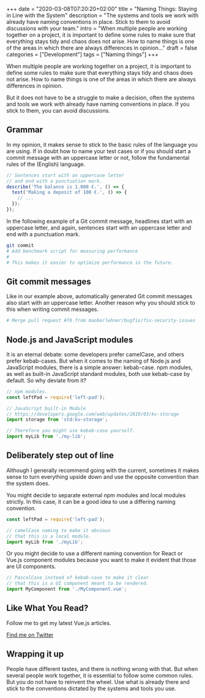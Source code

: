+++
date = "2020-03-08T07:20:20+02:00"
title = "Naming Things: Staying in Line with the System"
description = "The systems and tools we work with already have naming conventions in place. Stick to them to avoid discussions with your team."
intro = "When multiple people are working together on a project, it is important to define some rules to make sure that everything stays tidy and chaos does not arise. How to name things is one of the areas in which there are always differences in opinion..."
draft = false
categories = ["Development"]
tags = ["Naming things"]
+++

When multiple people are working together on a project, it is important to define some rules to make sure that everything stays tidy and chaos does not arise. How to name things is one of the areas in which there are always differences in opinion.

But it does not have to be a struggle to make a decision, often the systems and tools we work with already have naming conventions in place. If you stick to them, you can avoid discussions.

## Grammar

In my opinion, it makes sense to stick to the basic rules of the language you are using. If in doubt how to name your test cases or if you should start a commit message with an uppercase letter or not, follow the fundamental rules of the (English) language.

```js
// Sentences start with an uppercase letter
// and end with a punctuation mark.
describe('The balance is 1.000 €.', () => {
  test('Making a deposit of 100 €.', () => {
    // ...
  });
});
```

In the following example of a Git commit message, headlines start with an uppercase letter, and again, sentences start with an uppercase letter and end with a punctuation mark.

```bash
git commit
# Add benchmark script for measuring performance
# 
# This makes it easier to optimize performance in the future.
```

## Git commit messages

Like in our example above, automatically generated Git commit messages also start with an uppercase letter. Another reason why you should stick to this when writing commit messages.

```bash
# Merge pull request #76 from maoberlehner/bugfix/fix-security-issues
```

## Node.js and JavaScript modules

It is an eternal debate: some developers prefer camelCase, and others prefer kebab-cases. But when it comes to the naming of Node.js and JavaScript modules, there is a simple answer: kebab-case. npm modules, as well as built-in JavaScript standard modules, both use kebab-case by default. So why deviate from it?

```js
// npm modules.
const leftPad = require('left-pad');

// JavaScript built-in Module
// https://developers.google.com/web/updates/2019/03/kv-storage
import storage from 'std:kv-storage';

// Therefore you might use kebab-case yourself.
import myLib from './my-lib';
```

## Deliberately step out of line

Although I generally recommend going with the current, sometimes it makes sense to turn everything upside down and use the opposite convention than the system does.

You might decide to separate external npm modules and local modules strictly. In this case, it can be a good idea to use a differing naming convention.

```js
const leftPad = require('left-pad');

// camelCase naming to make it obvious
// that this is a local module.
import myLib from './myLib';
```

Or you might decide to use a different naming convention for React or Vue.js component modules because you want to make it evident that those are UI components.

```js
// PascalCase instead of kebab-case to make it clear
// that this is a UI component meant to be rendered.
import MyComponent from './MyComponent.vue';
```

<div class="c-content__broad">
  <div class="c-twitter-teaser">
    <div class="c-twitter-teaser__content">
      <h2 class="c-twitter-teaser__headline">Like What You Read?</h2>
      <p class="c-twitter-teaser__body">
        Follow me to get my latest Vue.js articles.
      </p>
      <a class="c-button c-button--outline c-twitter-teaser__button" rel="nofollow" href="https://twitter.com/maoberlehner" data-event-category="link" data-event-action="click: contact" data-event-label="Twitter (article content)">
        Find me on Twitter
      </a>
    </div>
  </div>
</div>

## Wrapping it up

People have different tastes, and there is nothing wrong with that. But when several people work together, it is essential to follow some common rules. But you do not have to reinvent the wheel. Use what is already there and stick to the conventions dictated by the systems and tools you use.
